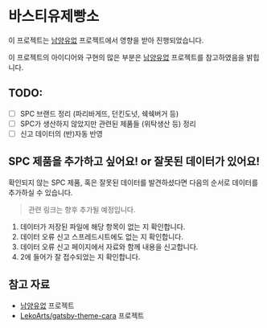# 바스티유제빵소

이 프로젝트는 [남양유없](https://github.com/NullFull/isnamyang) 프로젝트에서 영향을 받아 진행되었습니다.

이 프로젝트의 아이디어와 구현의 많은 부분은 [남양유없](https://github.com/NullFull/isnamyang) 프로젝트를 참고하였음을 밝힙니다.

## TODO:

- [ ] SPC 브랜드 정리 (파리바게뜨, 던킨도넛, 쉑쉑버거 등)
- [ ] SPC가 생산하지 않았지만 관련된 제품들 (위탁생산 등) 정리
- [ ] 신고 데이터의 (반)자동 반영

## SPC 제품을 추가하고 싶어요! or 잘못된 데이터가 있어요!

확인되지 않는 SPC 제품, 혹은 잘못된 데이터를 발견하셨다면 다음의 순서로 데이터를 추가하실 수 있습니다.

> 관련 링크는 향후 추가될 예정입니다.

1. 데이터가 저장된 파일에 해당 항목이 없는 지 확인합니다. 
2. 데이터 오류 신고 스프레드시트에도 없는 지 확인합니다.
3. 데이터 오류 신고 페이지에서 자료와 함께 내용을 신고합니다.
4. 2에 들어가 잘 접수되었는 지 확인합니다.

## 참고 자료

* [남양유없](https://github.com/NullFull/isnamyang) 프로젝트
* [LekoArts/gatsby-theme-cara](https://www.gatsbyjs.com/plugins/@lekoarts/gatsby-theme-cara/) 프로젝트
